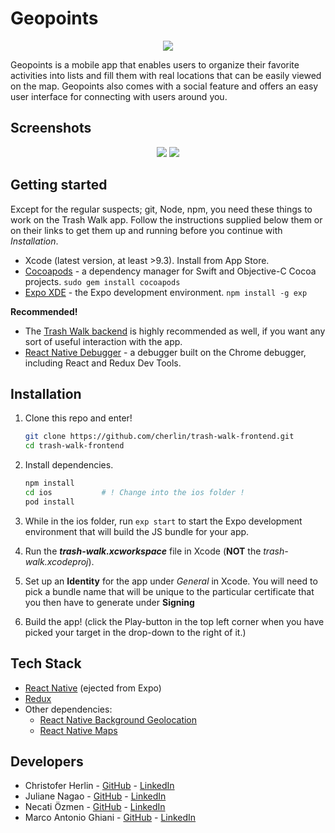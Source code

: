 # Geopoints

<p align="center">
  <img src="http://res.cloudinary.com/dlshfgwja/image/upload/v1675782008/bp1ynczax2kz0seqo3in.png" />
</p>



Geopoints is a mobile app that enables users to organize their favorite activities into lists and fill them with real locations that can be easily viewed on the map. Geopoints also comes with a social feature and offers an easy user interface for connecting with users around you.

## Screenshots

<p align="center">
  <img src="images/screenshot-readme-1-a.png" />
  <img src="images/screenshot-readme-1-b.png" />
</p>



## Getting started

Except for the regular suspects; git, Node, npm, you need these things to work on the Trash Walk app. Follow the instructions supplied below them or on their links to get them up and running before you continue with *Installation*.

* Xcode (latest version, at least >9.3). Install from App Store.
* [Cocoapods](https://cocoapods.org) - a dependency manager for Swift and Objective-C Cocoa projects. 
  ```sudo gem install cocoapods```
* [Expo XDE](https://www.expo.io) - the Expo development environment.
  ```npm install -g exp```

**Recommended!**

* The [Trash Walk backend](https://github.com/cherlin/trash-walk-backend) is highly recommended as well, if you want any sort of useful interaction with the app.
* [React Native Debugger](https://github.com/jhen0409/react-native-debugger) - a debugger built on the Chrome debugger, including React and Redux Dev Tools.

## Installation

1. Clone this repo and enter!

   ```bash
   git clone https://github.com/cherlin/trash-walk-frontend.git
   cd trash-walk-frontend
   ```

2. Install dependencies.

   ```bash
   npm install
   cd ios			# ! Change into the ios folder !
   pod install
   ```

3. While in the ios folder, run ````exp start```` to start the Expo development environment that will build the JS bundle for your app.

4. Run the **_trash-walk.xcworkspace_** file in Xcode (**NOT** the *trash-walk.xcodeproj*).

5. Set up an **Identity** for the app under *General* in Xcode. You will need to pick a bundle name that will be unique to the particular certificate that you then have to generate under **Signing**

6. Build the app! (click the Play-button in the top left corner when you have picked your target in the drop-down to the right of it.)

## Tech Stack

* [React Native](https://facebook.github.io/react-native/) (ejected from Expo)
* [Redux](https://redux.js.org/)
* Other dependencies:
  * [React Native Background Geolocation](https://github.com/transistorsoft/react-native-background-geolocation)
  * [React Native Maps](https://github.com/react-community/react-native-maps)

## Developers

* Christofer Herlin - [GitHub](https://github.com/cherlin) - [LinkedIn](https://www.linkedin.com/in/cherl/)
* Juliane Nagao - [GitHub](https://github.com/junagao) - [LinkedIn](https://www.linkedin.com/in/junagao/)
* Necati Özmen - [GitHub](https://github.com/necatiozmen) - [LinkedIn](https://www.linkedin.com/in/necatiozmen/)
* Marco Antonio Ghiani - [GitHub](https://github.com/marcoantonioghiani01) - [LinkedIn](https://www.linkedin.com/in/marcoantonioghiani/)
